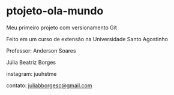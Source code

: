 # ptojeto-ola-mundo
 Meu primeiro projeto com versionamento Git

Feito em um curso de extensão na Universidade Santo Agostinho 

Professor: Anderson Soares

Júlia Beatriz Borges

instagram: juuhstme

contato: juliabborgesc@gmail.com 